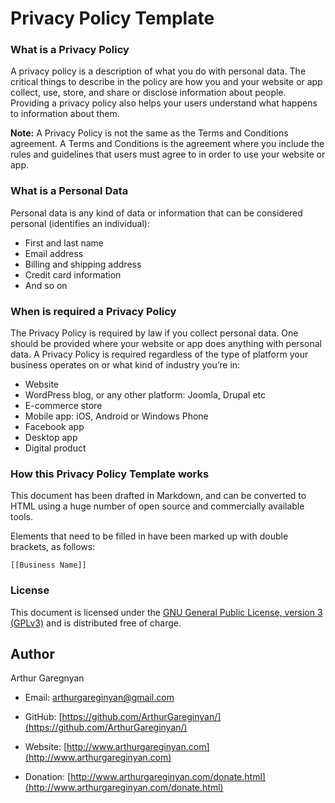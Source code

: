# Privacy Policy Template

### What is a Privacy Policy

A privacy policy is a description of what you do with personal data.  The critical things to describe in the policy are how you and your website or app collect, use, store, and share or disclose information about people. Providing a privacy policy also helps your users understand what happens to information about them.

**Note:** A Privacy Policy is not the same as the Terms and Conditions agreement. A Terms and Conditions is the agreement where you include the rules and guidelines that users must agree to in order to use your website or app.


### What is a Personal Data

Personal data is any kind of data or information that can be considered personal (identifies an individual):

* First and last name
* Email address
* Billing and shipping address
* Credit card information
* And so on


### When is required a Privacy Policy

The Privacy Policy is required by law if you collect personal data. One should be provided where your website or app does anything with personal data. A Privacy Policy is required regardless of the type of platform your business operates on or what kind of industry you’re in:

* Website
* WordPress blog, or any other platform: Joomla, Drupal etc
* E-commerce store
* Mobile app: iOS, Android or Windows Phone
* Facebook app
* Desktop app
* Digital product


### How this Privacy Policy Template works

This document has been drafted in Markdown, and can be converted to HTML using a huge number of open source and commercially available tools.

Elements that need to be filled in have been marked up with double brackets, as follows:

	[[Business Name]]


### License

This document is licensed under the [GNU General Public License, version 3 (GPLv3)](http://www.gnu.org/licenses/gpl-3.0.html) and is distributed free of charge.


## Author

Arthur Garegnyan

* Email: arthurgareginyan@gmail.com

* GitHub: [https://github.com/ArthurGareginyan/](https://github.com/ArthurGareginyan/)

* Website: [http://www.arthurgareginyan.com](http://www.arthurgareginyan.com)

* Donation: [http://www.arthurgareginyan.com/donate.html](http://www.arthurgareginyan.com/donate.html)
